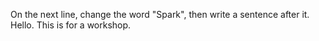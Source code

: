 On the next line, change the word "Spark", then write a sentence after it.
Hello. This is for a workshop.
